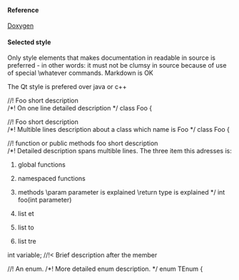 #### Reference

[Doxygen](http://www.doxygen.nl/manual/)


#### Selected style

Only style elements that makes documentation in readable in source is preferred - in other words: it must not be clumsy in source because of use of special \whatever commands. Markdown is OK

The Qt style is prefered over java or c++


//! Foo short description  
/*! On one line detailed description */ 
class Foo {


//! Foo short description  
/*! 
  Multible lines description
  about a class
  which name is Foo
*/
class Foo {

//! function or public methods foo short description  
/*!
  Detailed description spans multible 
  lines. The three item this adresses is:
  
  1. global functions
  2. namespaced functions
  3. methods
  \param parameter is explained
  \return type is explained
*/
int foo(int parameter)

1. list et
2. list to 
3. list tre


int variable; //!< Brief description after the member 

//! An enum.
/*! More detailed enum description. */
enum TEnum { 
